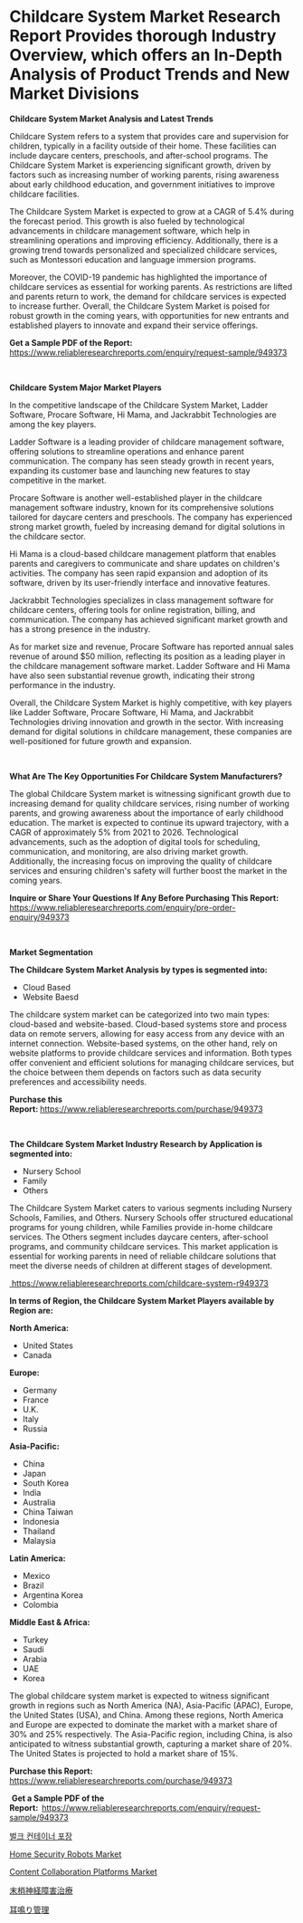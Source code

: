 <p><h1>Childcare System Market Research Report Provides thorough Industry Overview, which offers an In-Depth Analysis of Product Trends and New Market Divisions</h1></p><p><strong>Childcare System Market Analysis and Latest Trends</strong></p>
<p><p>Childcare System refers to a system that provides care and supervision for children, typically in a facility outside of their home. These facilities can include daycare centers, preschools, and after-school programs. The Childcare System Market is experiencing significant growth, driven by factors such as increasing number of working parents, rising awareness about early childhood education, and government initiatives to improve childcare facilities.</p><p>The Childcare System Market is expected to grow at a CAGR of 5.4% during the forecast period. This growth is also fueled by technological advancements in childcare management software, which help in streamlining operations and improving efficiency. Additionally, there is a growing trend towards personalized and specialized childcare services, such as Montessori education and language immersion programs.</p><p>Moreover, the COVID-19 pandemic has highlighted the importance of childcare services as essential for working parents. As restrictions are lifted and parents return to work, the demand for childcare services is expected to increase further. Overall, the Childcare System Market is poised for robust growth in the coming years, with opportunities for new entrants and established players to innovate and expand their service offerings.</p></p>
<p><strong>Get a Sample PDF of the Report:&nbsp;</strong> <a href="https://www.reliableresearchreports.com/enquiry/request-sample/949373">https://www.reliableresearchreports.com/enquiry/request-sample/949373</a></p>
<p>&nbsp;</p>
<p><strong>Childcare System Major Market Players</strong></p>
<p><p>In the competitive landscape of the Childcare System Market, Ladder Software, Procare Software, Hi Mama, and Jackrabbit Technologies are among the key players. </p><p>Ladder Software is a leading provider of childcare management software, offering solutions to streamline operations and enhance parent communication. The company has seen steady growth in recent years, expanding its customer base and launching new features to stay competitive in the market.</p><p>Procare Software is another well-established player in the childcare management software industry, known for its comprehensive solutions tailored for daycare centers and preschools. The company has experienced strong market growth, fueled by increasing demand for digital solutions in the childcare sector.</p><p>Hi Mama is a cloud-based childcare management platform that enables parents and caregivers to communicate and share updates on children's activities. The company has seen rapid expansion and adoption of its software, driven by its user-friendly interface and innovative features.</p><p>Jackrabbit Technologies specializes in class management software for childcare centers, offering tools for online registration, billing, and communication. The company has achieved significant market growth and has a strong presence in the industry.</p><p>As for market size and revenue, Procare Software has reported annual sales revenue of around $50 million, reflecting its position as a leading player in the childcare management software market. Ladder Software and Hi Mama have also seen substantial revenue growth, indicating their strong performance in the industry.</p><p>Overall, the Childcare System Market is highly competitive, with key players like Ladder Software, Procare Software, Hi Mama, and Jackrabbit Technologies driving innovation and growth in the sector. With increasing demand for digital solutions in childcare management, these companies are well-positioned for future growth and expansion.</p></p>
<p>&nbsp;</p>
<p><strong>What Are The Key Opportunities For Childcare System Manufacturers?</strong></p>
<p><p>The global Childcare System market is witnessing significant growth due to increasing demand for quality childcare services, rising number of working parents, and growing awareness about the importance of early childhood education. The market is expected to continue its upward trajectory, with a CAGR of approximately 5% from 2021 to 2026. Technological advancements, such as the adoption of digital tools for scheduling, communication, and monitoring, are also driving market growth. Additionally, the increasing focus on improving the quality of childcare services and ensuring children's safety will further boost the market in the coming years.</p></p>
<p><strong>Inquire or Share Your Questions If Any Before Purchasing This Report:</strong> <a href="https://www.reliableresearchreports.com/enquiry/pre-order-enquiry/949373">https://www.reliableresearchreports.com/enquiry/pre-order-enquiry/949373</a></p>
<p>&nbsp;</p>
<p><strong>Market Segmentation</strong></p>
<p><strong>The Childcare System Market Analysis by types is segmented into:</strong></p>
<p><ul><li>Cloud Based</li><li>Website Baesd</li></ul></p>
<p><p>The childcare system market can be categorized into two main types: cloud-based and website-based. Cloud-based systems store and process data on remote servers, allowing for easy access from any device with an internet connection. Website-based systems, on the other hand, rely on website platforms to provide childcare services and information. Both types offer convenient and efficient solutions for managing childcare services, but the choice between them depends on factors such as data security preferences and accessibility needs.</p></p>
<p><strong>Purchase this Report:&nbsp;</strong><a href="https://www.reliableresearchreports.com/purchase/949373">https://www.reliableresearchreports.com/purchase/949373</a></p>
<p>&nbsp;</p>
<p><strong>The Childcare System Market Industry Research by Application is segmented into:</strong></p>
<p><ul><li>Nursery School</li><li>Family</li><li>Others</li></ul></p>
<p><p>The Childcare System Market caters to various segments including Nursery Schools, Families, and Others. Nursery Schools offer structured educational programs for young children, while Families provide in-home childcare services. The Others segment includes daycare centers, after-school programs, and community childcare services. This market application is essential for working parents in need of reliable childcare solutions that meet the diverse needs of children at different stages of development.</p></p>
<p><a href="https://www.reliableresearchreports.com/childcare-system-r949373">&nbsp;https://www.reliableresearchreports.com/childcare-system-r949373</a></p>
<p><strong>In terms of Region, the Childcare System Market Players available by Region are:</strong></p>
<p>
    <p> <strong> North America: </strong>
        <ul>
            <li>United States</li>
            <li>Canada</li>
        </ul>
        </p> 
    <p> <strong> Europe: </strong>
        <ul>
            <li>Germany</li>
            <li>France</li>
            <li>U.K.</li>
            <li>Italy</li>
            <li>Russia</li>
        </ul>
        </p> 
    <p> <strong> Asia-Pacific: </strong>
        <ul>
            <li>China</li>
            <li>Japan</li>
            <li>South Korea</li>
            <li>India</li>
            <li>Australia</li>
            <li>China Taiwan</li>
            <li>Indonesia</li>
            <li>Thailand</li>
            <li>Malaysia</li>
        </ul>
        </p> 
    <p> <strong> Latin America: </strong>
        <ul>
            <li>Mexico</li>
            <li>Brazil</li>
            <li>Argentina Korea</li>
            <li>Colombia</li>
        </ul>
        </p> 
    <p> <strong> Middle East & Africa: </strong>
        <ul>
            <li>Turkey</li>
            <li>Saudi</li>
            <li>Arabia</li>
            <li>UAE</li>
            <li>Korea</li>
        </ul>
    </p>
    </p>
<p><p>The global childcare system market is expected to witness significant growth in regions such as North America (NA), Asia-Pacific (APAC), Europe, the United States (USA), and China. Among these regions, North America and Europe are expected to dominate the market with a market share of 30% and 25% respectively. The Asia-Pacific region, including China, is also anticipated to witness substantial growth, capturing a market share of 20%. The United States is projected to hold a market share of 15%.</p></p>
<p><strong>Purchase this Report: </strong><a href="https://www.reliableresearchreports.com/purchase/949373">https://www.reliableresearchreports.com/purchase/949373</a></p>
<p>&nbsp;<strong>Get a Sample PDF of the Report:&nbsp;&nbsp;</strong><a href="https://www.reliableresearchreports.com/enquiry/request-sample/949373">https://www.reliableresearchreports.com/enquiry/request-sample/949373</a></p>
<p><strong></strong></p>
<p><p><a href="https://github.com/solomonbode85/Market-Research-Report-List-1/blob/main/276792651026.md">벌크 컨테이너 포장</a></p><p><a href="https://github.com/gladysalidde/Market-Research-Report-List-1/blob/main/home-security-robots-market.md">Home Security Robots Market</a></p><p><a href="https://www.linkedin.com/pulse/decoding-content-collaboration-platforms-market-metrics-share-v3lgf">Content Collaboration Platforms Market</a></p><p><a href="https://medium.com/@laceyzemlak1/2024%E5%B9%B4%E3%81%8B%E3%82%892031%E5%B9%B4%E3%81%BE%E3%81%A7%E3%81%AE%E6%9C%9F%E9%96%93%E3%81%AB%E4%BA%88%E6%B8%AC%E3%81%95%E3%82%8C%E3%82%8B%E6%9C%AB%E6%A2%A2%E7%A5%9E%E7%B5%8C%E9%9A%9C%E5%AE%B3%E6%B2%BB%E7%99%82%E5%B8%82%E5%A0%B4%E5%88%86%E6%9E%90%E3%81%A8%E8%A6%8F%E6%A8%A1-574babc06eb5">末梢神経障害治療</a></p><p><a href="https://medium.com/@juliafadel1922/%E8%80%B3%E9%B3%B4%E3%82%8A%E7%AE%A1%E7%90%86%E5%B8%82%E5%A0%B4%E8%A6%8F%E6%A8%A1-%E5%B8%82%E5%A0%B4%E5%B1%95%E6%9C%9B%E3%81%A8%E5%B8%82%E5%A0%B4%E4%BA%88%E6%B8%AC-2024%E5%B9%B4%E3%81%8B%E3%82%892031%E5%B9%B4-425d22da1137">耳鳴り管理</a></p></p>